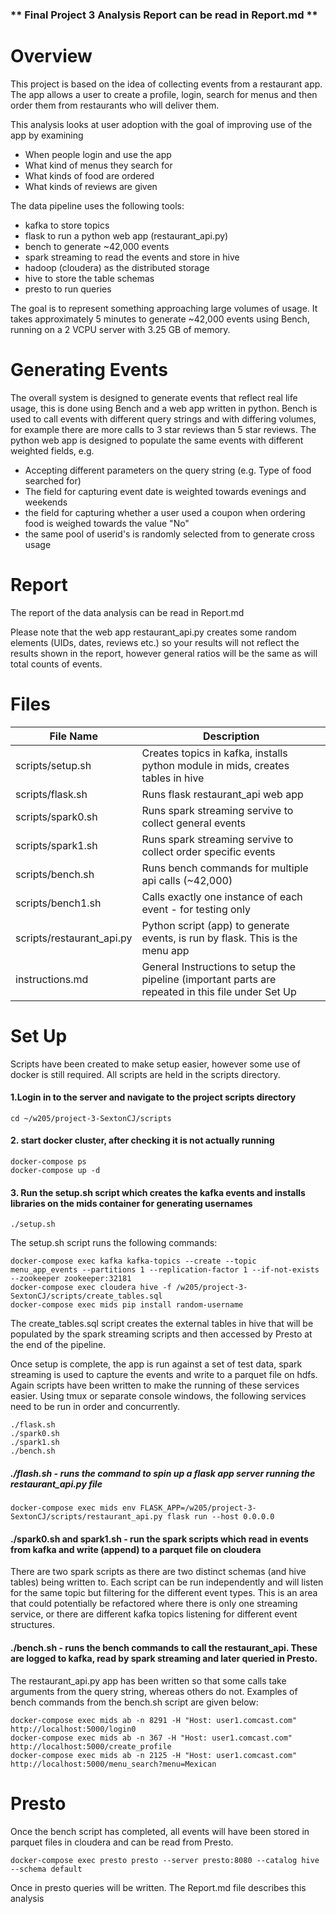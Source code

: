 ### ** Final Project 3 Analysis Report can be read in Report.md **

# Overview

This project is based on the idea of collecting events from a restaurant app. The app allows a user to create a profile, login, search for menus and then order them from restaurants who will deliver them.  

This analysis looks at user adoption with the goal of improving use of the app by examining  

- When people login and use the app
- What kind of menus they search for
- What kinds of food are ordered
- What kinds of reviews are given  
  
The data pipeline uses the following tools:

- kafka to store topics
- flask to run a python web app (restaurant_api.py)
- bench to generate ~42,000 events
- spark streaming to read the events and store in hive
- hadoop (cloudera) as the distributed storage
- hive to store the table schemas
- presto to run queries    
  
The goal is to represent something approaching large volumes of usage. It takes approximately 5 minutes to generate ~42,000 events using Bench, running on a 2 VCPU server with 3.25 GB of memory.

# Generating Events
The overall system is designed to generate events that reflect real life usage, this is done using Bench and a web app written in python. Bench is used to call events with different query strings and with differing volumes, for example there are more calls to 3 star reviews than 5 star reviews. The python web app is designed to populate the same events with different weighted fields, e.g.

- Accepting different parameters on the query string (e.g. Type of food searched for)
- The field for capturing event date is weighted towards evenings and weekends
- the field for capturing whether a user used a coupon when ordering food is weighed towards the value "No"
- the same pool of userid's is randomly selected from to generate cross usage

# Report

The report of the data analysis can be read in Report.md  

Please note that the web app restaurant_api.py creates some random elements (UIDs, dates, reviews etc.) so your results will not reflect the results shown in the report, however general ratios will be the same as will total counts of events.

# Files

|File Name                 | Description                                                                                      |
|--------------------------|--------------------------------------------------------------------------------------------------|
|scripts/setup.sh          |Creates topics in kafka, installs python module in mids, creates tables in hive                   |
|scripts/flask.sh          |Runs flask restaurant_api web app                                                                 |
|scripts/spark0.sh         |Runs spark streaming servive to collect general events                                            |
|scripts/spark1.sh         |Runs spark streaming servive to collect order specific events                                     |
|scripts/bench.sh          |Runs bench commands for multiple api calls (~42,000)                                              |
|scripts/bench1.sh         |Calls exactly one instance of each event - for testing only                                      |
|scripts/restaurant_api.py |Python script (app) to generate events, is run by flask. This is the menu app                     |
|instructions.md           |General Instructions to setup the pipeline (important parts are repeated in this file under Set Up|

# Set Up

Scripts have been created to make setup easier, however some use of docker is still required. All scripts are held in the scripts directory. 

#### 1.Login in to the server and navigate to the project scripts directory

`cd ~/w205/project-3-SextonCJ/scripts`

#### 2. start docker cluster, after checking it is not actually running

```
docker-compose ps
docker-compose up -d
```

#### 3. Run the setup.sh script which creates the kafka events and installs libraries on the mids container for generating usernames

`./setup.sh`  
  
The setup.sh script runs the following commands:

```
docker-compose exec kafka kafka-topics --create --topic menu_app_events --partitions 1 --replication-factor 1 --if-not-exists --zookeeper zookeeper:32181  
docker-compose exec cloudera hive -f /w205/project-3-SextonCJ/scripts/create_tables.sql  
docker-compose exec mids pip install random-username  
```  
  
The create_tables.sql script creates the external tables in hive that will be populated by the spark streaming scripts and then accessed by Presto at the end of the pipeline.  

Once setup is complete, the app is run against a set of test data, spark streaming is used to capture the events and write to a parquet file on hdfs. Again scripts have been written to make the running of these services easier. Using tmux or separate console windows, the following services need to be run in order and concurrently.   
  
```
./flask.sh
./spark0.sh
./spark1.sh
./bench.sh
```

##### ./flash.sh - runs the command to spin up a flask app server running the restaurant_api.py file
`docker-compose exec mids env FLASK_APP=/w205/project-3-SextonCJ/scripts/restaurant_api.py flask run --host 0.0.0.0`  

#### ./spark0.sh and spark1.sh - run the spark scripts which read in events from kafka and write (append) to a parquet file on cloudera  
There are two spark scripts as there are two distinct schemas (and hive tables) being written to. Each script can be run independently and will listen for the same topic but filtering for the different event types. This is an area that could potentially be refactored where there is only one streaming service, or there are different kafka topics listening for different event structures.

#### ./bench.sh - runs the bench commands to call the restaurant_api. These are logged to kafka, read by spark streaming and later queried in Presto.  
The restaurant_api.py app has been written so that some calls take arguments from the query string, whereas others do not. Examples of bench commands from the bench.sh script are given below:  

```
docker-compose exec mids ab -n 8291 -H "Host: user1.comcast.com"  http://localhost:5000/login0
docker-compose exec mids ab -n 367 -H "Host: user1.comcast.com"  http://localhost:5000/create_profile
docker-compose exec mids ab -n 2125 -H "Host: user1.comcast.com"  http://localhost:5000/menu_search?menu=Mexican
```

# Presto
Once the bench script has completed, all events will have been stored in parquet files in cloudera and can be read from Presto.  

`docker-compose exec presto presto --server presto:8080 --catalog hive --schema default`  
  
Once in presto queries will be written. The Report.md file describes this analysis
